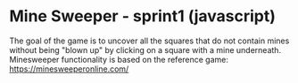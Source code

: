 # Mine Sweeper - sprint1 (javascript)
The goal of the game is to uncover all the squares that do
not contain mines without being "blown up" by clicking on a
square with a mine underneath.
Minesweeper functionality is based on the reference game:
https://minesweeperonline.com/
